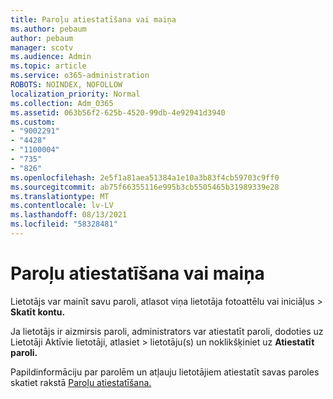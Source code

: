 ```yaml
---
title: Paroļu atiestatīšana vai maiņa
ms.author: pebaum
author: pebaum
manager: scotv
ms.audience: Admin
ms.topic: article
ms.service: o365-administration
ROBOTS: NOINDEX, NOFOLLOW
localization_priority: Normal
ms.collection: Adm_O365
ms.assetid: 063b56f2-625b-4520-99db-4e92941d3940
ms.custom:
- "9002291"
- "4428"
- "1100004"
- "735"
- "826"
ms.openlocfilehash: 2e5f1a81aea51384a1e10a3b83f4cb59703c9ff0
ms.sourcegitcommit: ab75f66355116e995b3cb5505465b31989339e28
ms.translationtype: MT
ms.contentlocale: lv-LV
ms.lasthandoff: 08/13/2021
ms.locfileid: "58328481"
---
```

# <a name="reset-or-change-passwords"></a>Paroļu atiestatīšana vai maiņa

Lietotājs var mainīt savu paroli, atlasot viņa lietotāja fotoattēlu vai iniciāļus > **Skatīt kontu.**
  
Ja lietotājs ir aizmirsis paroli, administrators var atiestatīt paroli, dodoties uz Lietotāji Aktīvie lietotāji, atlasiet  >  [](https://portal.office.com/adminportal/home#/users)lietotāju(s) un noklikšķiniet uz **Atiestatīt paroli.**
  
Papildinformāciju par parolēm un atļauju lietotājiem atiestatīt savas paroles skatiet rakstā [Paroļu atiestatīšana.](https://docs.microsoft.com/microsoft-365/admin/add-users/reset-passwords)
